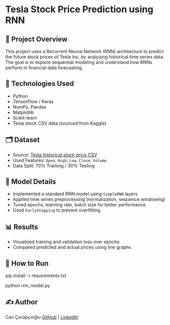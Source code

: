 # Tesla Stock Price Prediction using RNN

## 📌 Project Overview

This project uses a Recurrent Neural Network (RNN) architecture to predict the future stock prices of Tesla Inc. by analyzing historical time series data. The goal is to explore sequential modeling and understand how RNNs perform in financial data forecasting.

## 🧰 Technologies Used

- Python
- TensorFlow / Keras
- NumPy, Pandas
- Matplotlib
- Scikit-learn
- Tesla stock CSV data (sourced from Kaggle)

## 🗂️ Dataset

- Source: [Tesla historical stock price CSV](https://www.kaggle.com/code/serkanp/tesla-stock-price-prediction)
- Used Features: `Open`, `High`, `Low`, `Close`, `Volume`
- Data Split: 70% Training / 30% Testing

## 🧠 Model Details

- Implemented a standard RNN model using `SimpleRNN` layers
- Applied time series preprocessing (normalization, sequence windowing)
- Tuned epochs, learning rate, batch size for better performance
- Used `EarlyStopping` to prevent overfitting

## 📊 Results

- Visualized training and validation loss over epochs
- Compared predicted and actual prices using line graphs

## 🚀 How to Run
pip install -r requirements.txt

python rnn_model.py

## ✍️ Author
Can Çorapçıoğlu
[GitHub](https://github.com/cancrpcoglu) | [LinkedIn](https://www.linkedin.com/in/can-%C3%A7orap%C3%A7%C4%B1o%C4%9Flu-15a340247/)
